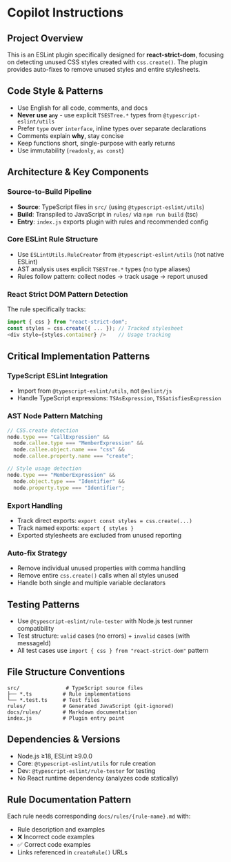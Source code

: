 # Copilot Instructions

## Project Overview

This is an ESLint plugin specifically designed for **react-strict-dom**, focusing on detecting unused CSS styles created with `css.create()`. The plugin provides auto-fixes to remove unused styles and entire stylesheets.

## Code Style & Patterns

- Use English for all code, comments, and docs
- **Never use `any`** - use explicit `TSESTree.*` types from `@typescript-eslint/utils`
- Prefer `type` over `interface`, inline types over separate declarations
- Comments explain **why**, stay concise
- Keep functions short, single-purpose with early returns
- Use immutability (`readonly`, `as const`)

## Architecture & Key Components

### Source-to-Build Pipeline

- **Source**: TypeScript files in `src/` (using `@typescript-eslint/utils`)
- **Build**: Transpiled to JavaScript in `rules/` via `npm run build` (tsc)
- **Entry**: `index.js` exports plugin with rules and recommended config

### Core ESLint Rule Structure

- Use `ESLintUtils.RuleCreator` from `@typescript-eslint/utils` (not native ESLint)
- AST analysis uses explicit `TSESTree.*` types (no type aliases)
- Rules follow pattern: collect nodes → track usage → report unused

### React Strict DOM Pattern Detection

The rule specifically tracks:

```javascript
import { css } from "react-strict-dom";
const styles = css.create({ ... }); // Tracked stylesheet
<div style={styles.container} />    // Usage tracking
```

## Critical Implementation Patterns

### TypeScript ESLint Integration

- Import from `@typescript-eslint/utils`, not `@eslint/js`
- Handle TypeScript expressions: `TSAsExpression`, `TSSatisfiesExpression`

### AST Node Pattern Matching

```typescript
// CSS.create detection
node.type === "CallExpression" &&
  node.callee.type === "MemberExpression" &&
  node.callee.object.name === "css" &&
  node.callee.property.name === "create";

// Style usage detection
node.type === "MemberExpression" &&
  node.object.type === "Identifier" &&
  node.property.type === "Identifier";
```

### Export Handling

- Track direct exports: `export const styles = css.create(...)`
- Track named exports: `export { styles }`
- Exported stylesheets are excluded from unused reporting

### Auto-fix Strategy

- Remove individual unused properties with comma handling
- Remove entire `css.create()` calls when all styles unused
- Handle both single and multiple variable declarators

## Testing Patterns

- Use `@typescript-eslint/rule-tester` with Node.js test runner compatibility
- Test structure: `valid` cases (no errors) + `invalid` cases (with messageId)
- All test cases use `import { css } from "react-strict-dom"` pattern

## File Structure Conventions

```
src/               # TypeScript source files
├── *.ts          # Rule implementations
└── *.test.ts     # Test files
rules/            # Generated JavaScript (git-ignored)
docs/rules/       # Markdown documentation
index.js          # Plugin entry point
```

## Dependencies & Versions

- Node.js ≥18, ESLint ≥9.0.0
- Core: `@typescript-eslint/utils` for rule creation
- Dev: `@typescript-eslint/rule-tester` for testing
- No React runtime dependency (analyzes code statically)

## Rule Documentation Pattern

Each rule needs corresponding `docs/rules/{rule-name}.md` with:

- Rule description and examples
- ❌ Incorrect code examples
- ✅ Correct code examples
- Links referenced in `createRule()` URLs
